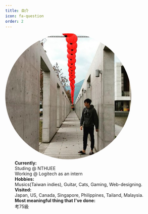 ```yaml
---
title: 自介
icon: fa-question
order: 2
---
```


<script type="text/javascript" src="assets/js/gem-download-count.js" defer></script>

<div class="row">
  <div class="5u 12u$(mobile)">
    <div class="item" style="box-shadow: none;">
        <a  class="image fit">
        <img style="border-radius: 500px; max-height: 400px; max-width: 400px; margin: auto;" src="assets/images/avatar.jpg" alt="Logo of EashSheet" />
        </a>
    </div>
  </div>
  <div class="7u 12u$(mobile)">
    <div class="item" style="box-shadow: none;">
        <p style="text-align: left; padding:0px 30px; margin: 0px;">
          <b style="font-weight: bold;">Currently:</b><br>
          Studing @ NTHUEE<br>
          Working @ Logitech as an intern<br>
          <b style="font-weight: bold;">Hobbies:</b><br>
          Musics(Taiwan indies), Guitar, Cats, Gaming, Web-designing.<br>
          <b style="font-weight: bold;">Visited:</b><br>
          Japan, US, Canada, Singapore, Philippines, Tailand, Malaysia.<br>
          <b style="font-weight: bold;">Most meaningful thing that I've done:</b><br>
          考75級
          <br>
        </p>
    </div>
  </div>
</div>
